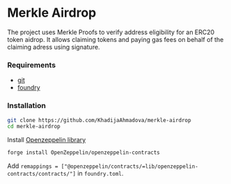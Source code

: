 # Merkle Airdrop

The project uses Merkle Proofs to verify address eligibility for an ERC20 token aidrop. 
It allows claiming tokens and paying gas fees on behalf of the claiming adress using signature.

### Requirements
- [git](https://git-scm.com/book/en/v2/Getting-Started-Installing-Git)
- [foundry](https://getfoundry.sh/)

### Installation
```bash
git clone https://github.com/KhadijaAhmadova/merkle-airdrop
cd merkle-airdrop
```
Install [Openzeppelin library](https://github.com/OpenZeppelin/openzeppelin-contracts)
```bash
forge install OpenZeppelin/openzeppelin-contracts
```
Add `remappings = ["@openzeppelin/contracts/=lib/openzeppelin-contracts/contracts/"]` in `foundry.toml`.